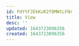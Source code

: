 ```yaml
---
id: PdYtFJEkKuR2f0MWtLFNr
title: View
desc: ''
updated: 1643723096356
created: 1643723096356
---
```


